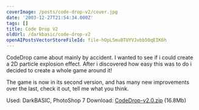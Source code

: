 ```yaml
---
coverImage: /posts/code-drop-v2/cover.jpg
date: '2003-12-27T21:54:34.000Z'
tags: []
title: Code Drop V2
oldUrl: /darkbasic/code-drop-v2
openAIPostsVectorStoreFileId: file-hOpL5mu8TUYVJvbb50qEIK6h
---
```


CodeDrop came about mainly by accident. I wanted to see if i could create a 2D particle explosion effect. After i discovered how easy this was to do i decided to create a whole game around it!

<!-- more -->

The game is now in its second version, and has many new improvements over the last, check it out, tell me what you think.</span>

Used: DarkBASIC, PhotoShop 7
Download: [CodeDrop-v2.0.zip](https://www.mikecann.co.uk/Files/CodeDrop-v2.0.zip) (16.8Mb)
